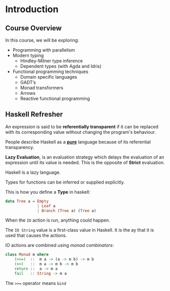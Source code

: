 
# Introduction

## Course Overview

In this course, we will be exploring:
* Programming with parallelism
* Modern typing
  * Hindley-Milner type inference
  * Dependent types (with Agda and Idris)
* Functional programming techniques
  * Domain specific languages
  * GADT’s
  * Monad transformers
  * Arrows
  * Reactive functional programming

## Haskell Refresher

An expression is said to be **referentially transparent** if it can be replaced with its corresponding value without changing the program's behaviour.

People describe Haskell as a **[pure](https://stackoverflow.com/questions/11607927/what-does-pure-mean-in-the-context-of-programming-languages-and-paradigms)** language because of its referential transparency.

**Lazy Evaluation**, is an evaluation strategy which delays the evaluation of an expression until its value is needed. This is the opposite of **Strict** evaluation.

Haskell is a lazy language.

Types for functions can be inferred or supplied explicitly.

This is how you define a **Type** in haskell:
```haskell
data Tree a = Empty
              | Leaf a
              | Branch (Tree a) (Tree a)
```

When the `IO` action is run, anything could happen.

The `IO String` value is a first-class value in Haskell. It is the ay that it is used that causes the actions.

IO actions are combined using *monad combinators*:  
```haskell  
class Monad m where  
    (>>=)  ::  m a -> (a -> m b) -> m b
    (>>)   ::  m a -> m b -> m b
    return ::  a -> m a
    fail   :: String -> m a
```

The `>>=` operator means `bind`
